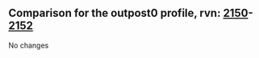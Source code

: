 ## Comparison for the outpost0 profile, rvn: [2150](https://github.com/PRO100KatYT/FortniteProfileRevisions/tree/main/profiles/outpost0/2150%20outpost0.json)-[2152](https://github.com/PRO100KatYT/FortniteProfileRevisions/tree/main/profiles/outpost0/2152%20outpost0.json)

No changes
